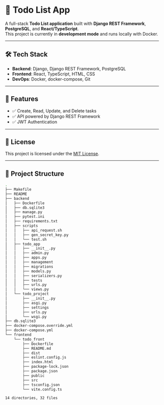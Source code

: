 # 📝 Todo List App

A full-stack **Todo List application** built with **Django REST Framework**, **PostgreSQL**, and **React/TypeScript**.  
This project is currently in **development mode** and runs locally with Docker.

---

## 🛠 Tech Stack

- **Backend**: Django, Django REST Framework, PostgreSQL  
- **Frontend**: React, TypeScript, HTML, CSS  
- **DevOps**: Docker, docker-compose, Git

---

## 🚀 Features

- ✅ Create, Read, Update, and Delete tasks  
- ✅ API powered by Django REST Framework  
- ✅ JWT Authentication  

---

## 📄 License

This project is licensed under the [MIT License](LICENSE).

---

## 📂 Project Structure

```bash
.
├── Makefile
├── README
├── backend
│   ├── Dockerfile
│   ├── db.sqlite3
│   ├── manage.py
│   ├── pytest.ini
│   ├── requirements.txt
│   ├── scripts
│   │   ├── api_request.sh
│   │   ├── gen_secret_key.py
│   │   └── test.sh
│   ├── todo_app
│   │   ├── __init__.py
│   │   ├── admin.py
│   │   ├── apps.py
│   │   ├── management
│   │   ├── migrations
│   │   ├── models.py
│   │   ├── serializers.py
│   │   ├── tests
│   │   ├── urls.py
│   │   └── views.py
│   └── todo_project
│       ├── __init__.py
│       ├── asgi.py
│       ├── settings
│       ├── urls.py
│       └── wsgi.py
├── db.sqlite3
├── docker-compose.override.yml
├── docker-compose.yml
└── frontend
    └── todo_front
        ├── Dockerfile
        ├── README.md
        ├── dist
        ├── eslint.config.js
        ├── index.html
        ├── package-lock.json
        ├── package.json
        ├── public
        ├── src
        ├── tsconfig.json
        └── vite.config.ts

14 directories, 32 files
```